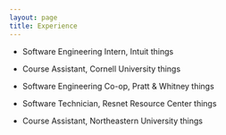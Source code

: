 ```yaml
---
layout: page
title: Experience
---
```

* Software Engineering Intern, Intuit
things

* Course Assistant, Cornell University
things

* Software Engineering Co-op, Pratt & Whitney
things

* Software Technician, Resnet Resource Center
things

* Course Assistant, Northeastern University
things
